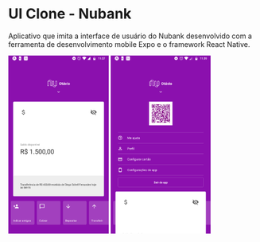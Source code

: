 # UI Clone - Nubank

Aplicativo que imita a interface de usuário do Nubank desenvolvido com a ferramenta de desenvolvimento mobile Expo e o framework React Native.

<p>
  <img src="screenshots/print.png" alt="screenshot1" width="40%"/>
  <img src="screenshots/print2.png" alt="screenshot2" width="40%"/>
<p/>
